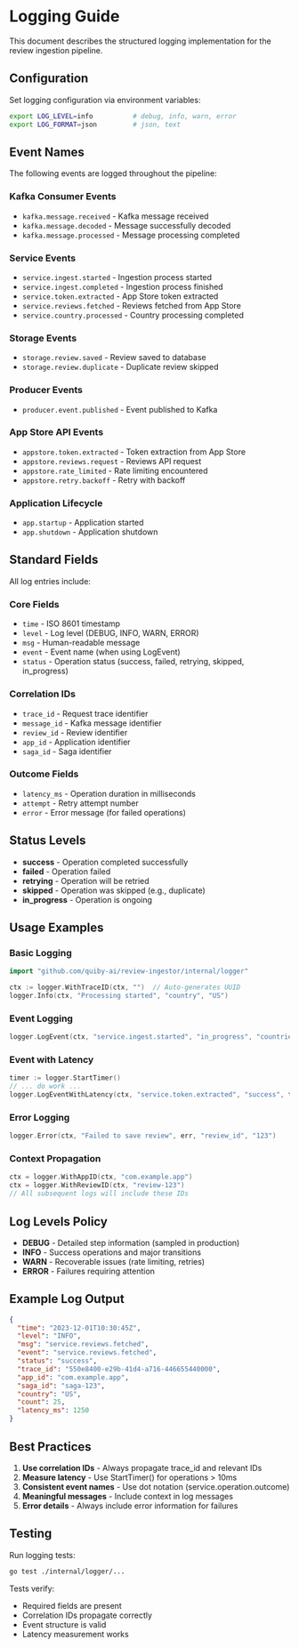 # Logging Guide

This document describes the structured logging implementation for the review ingestion pipeline.

## Configuration

Set logging configuration via environment variables:

```bash
export LOG_LEVEL=info          # debug, info, warn, error
export LOG_FORMAT=json         # json, text
```

## Event Names

The following events are logged throughout the pipeline:

### Kafka Consumer Events
- `kafka.message.received` - Kafka message received
- `kafka.message.decoded` - Message successfully decoded
- `kafka.message.processed` - Message processing completed

### Service Events
- `service.ingest.started` - Ingestion process started
- `service.ingest.completed` - Ingestion process finished
- `service.token.extracted` - App Store token extracted
- `service.reviews.fetched` - Reviews fetched from App Store
- `service.country.processed` - Country processing completed

### Storage Events
- `storage.review.saved` - Review saved to database
- `storage.review.duplicate` - Duplicate review skipped

### Producer Events
- `producer.event.published` - Event published to Kafka

### App Store API Events
- `appstore.token.extracted` - Token extraction from App Store
- `appstore.reviews.request` - Reviews API request
- `appstore.rate_limited` - Rate limiting encountered
- `appstore.retry.backoff` - Retry with backoff

### Application Lifecycle
- `app.startup` - Application started
- `app.shutdown` - Application shutdown

## Standard Fields

All log entries include:

### Core Fields
- `time` - ISO 8601 timestamp
- `level` - Log level (DEBUG, INFO, WARN, ERROR)
- `msg` - Human-readable message
- `event` - Event name (when using LogEvent)
- `status` - Operation status (success, failed, retrying, skipped, in_progress)

### Correlation IDs
- `trace_id` - Request trace identifier
- `message_id` - Kafka message identifier
- `review_id` - Review identifier
- `app_id` - Application identifier
- `saga_id` - Saga identifier

### Outcome Fields
- `latency_ms` - Operation duration in milliseconds
- `attempt` - Retry attempt number
- `error` - Error message (for failed operations)

## Status Levels

- **success** - Operation completed successfully
- **failed** - Operation failed
- **retrying** - Operation will be retried
- **skipped** - Operation was skipped (e.g., duplicate)
- **in_progress** - Operation is ongoing

## Usage Examples

### Basic Logging
```go
import "github.com/quiby-ai/review-ingestor/internal/logger"

ctx := logger.WithTraceID(ctx, "")  // Auto-generates UUID
logger.Info(ctx, "Processing started", "country", "US")
```

### Event Logging
```go
logger.LogEvent(ctx, "service.ingest.started", "in_progress", "countries", 3)
```

### Event with Latency
```go
timer := logger.StartTimer()
// ... do work ...
logger.LogEventWithLatency(ctx, "service.token.extracted", "success", timer(), "country", "US")
```

### Error Logging
```go
logger.Error(ctx, "Failed to save review", err, "review_id", "123")
```

### Context Propagation
```go
ctx = logger.WithAppID(ctx, "com.example.app")
ctx = logger.WithReviewID(ctx, "review-123")
// All subsequent logs will include these IDs
```

## Log Levels Policy

- **DEBUG** - Detailed step information (sampled in production)
- **INFO** - Success operations and major transitions
- **WARN** - Recoverable issues (rate limiting, retries)
- **ERROR** - Failures requiring attention

## Example Log Output

```json
{
  "time": "2023-12-01T10:30:45Z",
  "level": "INFO",
  "msg": "service.reviews.fetched",
  "event": "service.reviews.fetched",
  "status": "success",
  "trace_id": "550e8400-e29b-41d4-a716-446655440000",
  "app_id": "com.example.app",
  "saga_id": "saga-123",
  "country": "US",
  "count": 25,
  "latency_ms": 1250
}
```

## Best Practices

1. **Use correlation IDs** - Always propagate trace_id and relevant IDs
2. **Measure latency** - Use StartTimer() for operations > 10ms
3. **Consistent event names** - Use dot notation (service.operation.outcome)
4. **Meaningful messages** - Include context in log messages
5. **Error details** - Always include error information for failures

## Testing

Run logging tests:
```bash
go test ./internal/logger/...
```

Tests verify:
- Required fields are present
- Correlation IDs propagate correctly
- Event structure is valid
- Latency measurement works
